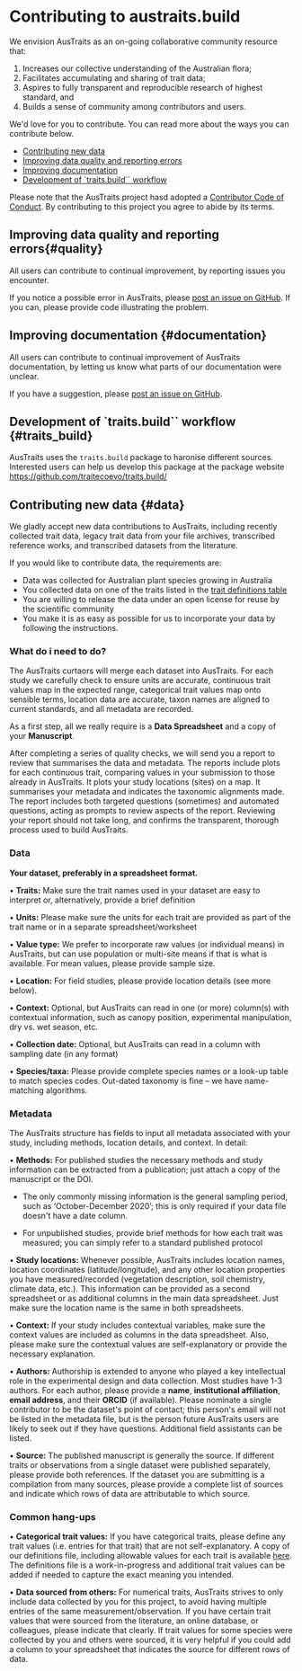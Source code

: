 

# Contributing to austraits.build

We envision AusTraits as an on-going collaborative community resource that:

1. Increases our collective understanding of the Australian flora;
2. Facilitates accumulating and sharing of trait data;
3. Aspires to fully transparent and reproducible research of highest standard, and 
4. Builds a sense of community among contributors and users.

We'd love for you to contribute. You can read more about the ways you can contribute below.

- [Contributing new data](#data)
- [Improving data quality and reporting errors ](#quality)
- [Improving documentation](#documentation)
- [Development of `traits.build`` workflow](#traits_build)

Please note that the AusTraits project hasd adopted a [Contributor Code of Conduct](CODE_OF_CONDUCT.md). By contributing to this project you agree to abide by its terms.

## Improving data quality and reporting errors{#quality}

All users can contribute to continual improvement, by reporting issues you encounter. 

If you notice a possible error in AusTraits, please [post an issue on GitHub](https://github.com/traitecoevo/austraits.build/issues). If you can, please provide code illustrating the problem.
## Improving documentation {#documentation}

All users can contribute to continual improvement of AusTraits documentation, by letting us know what parts of our documentation were unclear. 

If you have a suggestion, please [post an issue on GitHub](https://github.com/traitecoevo/austraits.build/issues). 
## Development of `traits.build`` workflow {#traits_build}

AusTraits uses the `traits.build` package to haronise different sources. Interested users can help us develop this package at the package website <https://github.com/traitecoevo/traits.build/>

## Contributing new data {#data}

We gladly accept new data contributions to AusTraits, including recently collected trait data, legacy trait data from your file archives, transcribed reference works, and transcribed datasets from the literature.

If you would like to contribute data, the requirements are:

-   Data was collected for Australian plant species growing in Australia
-   You collected data on one of the traits listed in the [trait definitions table](http://traitecoevo.github.io/austraits.build/articles/trait_definitions.html)
-   You are willing to release the data under an open license for reuse by the scientific community
-   You make it is as easy as possible for us to incorporate your data by following the instructions.

### What do i need to do?

The AusTraits curtaors will merge each dataset into AusTraits. For each study we carefully check to ensure units are accurate, continuous trait values map in the expected range, categorical trait values map onto sensible terms, location data are accurate, taxon names are aligned to current standards, and all metadata are recorded. 



As a first step, all we really require is a **Data Spreadsheet** and a copy of your **Manuscript**. 

After completing a series of quality checks, we will send you a report to review that summarises the data and metadata. The reports include plots for each continuous trait, comparing values in your submission to those already in AusTraits. It plots your study locations (sites) on a map. It summarises your metadata and indicates the taxonomic alignments made. The report includes both targeted questions (sometimes) and automated questions, acting as prompts to review aspects of the report. Reviewing your report should not take long, and confirms the transparent, thorough process used to build AusTraits.

### Data

**Your dataset, preferably in a spreadsheet format.**

•	**Traits:** Make sure the trait names used in your dataset are easy to interpret or, alternatively, provide a brief definition

•	**Units:** Please make sure the units for each trait are provided as part of the trait name or in a separate spreadsheet/worksheet

•	**Value type:** We prefer to incorporate raw values (or individual means) in AusTraits, but can use population or multi-site means if that is what is available. For mean values, please provide sample size.

•	**Location:** For field studies, please provide location details (see more below).

•	**Context:** Optional, but AusTraits can read in one (or more) column(s) with contextual information, such as canopy position, experimental manipulation, dry vs. wet season, etc.

•	**Collection date:** Optional, but AusTraits can read in a column with sampling date (in any format)

•	**Species/taxa:** Please provide complete species names or a look-up table to match species codes. Out-dated taxonomy is fine – we have name-matching algorithms.


### Metadata 

The AusTraits structure has fields to input all metadata associated with your study, including methods, location details, and context. In detail:

•	**Methods:** For published studies the necessary methods and study information can be extracted from a publication; just attach a copy of the manuscript or the DOI. 

  -	The only commonly missing information is the general sampling period, such as ‘October-December 2020’; this is only required if your data file doesn't have a date column.
  
  -	For unpublished studies, provide brief methods for how each trait was measured; you can simply refer to a standard published protocol

•	**Study locations:** Whenever possible, AusTraits includes location names, location coordinates (latitude/longitude), and any other location properties you have measured/recorded (vegetation description, soil chemistry, climate data, etc.). This information can be provided as a second spreadsheet or as additional columns in the main data spreadsheet. Just make sure the location name is the same in both spreadsheets.

•	**Context:** If your study includes contextual variables, make sure the context values are included as columns in the data spreadsheet. Also, please make sure the contextual values are self-explanatory or provide the necessary explanation.

•	**Authors:** Authorship is extended to anyone who played a key intellectual role in the experimental design and data collection. Most studies have 1-3 authors. For each author, please provide a **name**, **institutional affiliation**, **email address**, and their **ORCID** (if available). Please nominate a single contributor to be the dataset's point of contact; this person's email will not be listed in the metadata file, but is the person future AusTraits users are likely to seek out if they have questions. Additional field assistants can be listed.

•	**Source:** The published manuscript is generally the source. If different traits or observations from a single dataset were published separately, please provide both references. If the dataset you are submitting is a compilation from many sources, please provide a complete list of sources and indicate which rows of data are attributable to which source.


### Common hang-ups

•	**Categorical trait values:** If you have categorical traits, please define any trait values (i.e. entries for that trait) that are not self-explanatory. A copy of our definitions file, including allowable values for each trait is available [here](http://traitecoevo.github.io/austraits.build/articles/trait_definitions.html). The definitions file is a work-in-progress and additional trait values can be added if needed to capture the exact meaning you intended.

•	**Data sourced from others:** For numerical traits, AusTraits strives to only include data collected by you for this project, to avoid having multiple entries of the same measurement/observation. If you have certain trait values that were sourced from the literature, an online database, or colleagues, please indicate that clearly. If trait values for some species were collected by you and others were sourced, it is very helpful if you could add a column to your spreadsheet that indicates the source for different rows of data.

